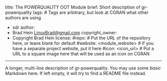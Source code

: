 title: The POWERQUALITY OOT Module
brief: Short description of gr-powerquality
tags: # Tags are arbitrary, but look at CGRAN what other authors are using
  - sdr
author:
  - Brad Hein <LinuxBrad@gmail.com>
copyright_owner:
  - Copyright Brad Hein
license:
#repo: # Put the URL of the repository here, or leave blank for default
#website: <module_website> # If you have a separate project website, put it here
#icon: <icon_url> # Put a URL to a square image here that will be used as an icon on CGRAN
---
A longer, multi-line description of gr-powerquality.
You may use some *basic* Markdown here.
If left empty, it will try to find a README file instead.
